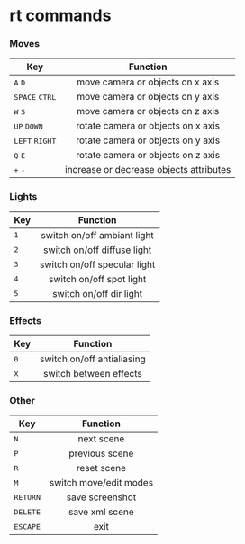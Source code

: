 rt commands
===========

### Moves

|                Key               |                Function                 |
| -------------------------------- |:---------------------------------------:|
| <kbd>A</kbd> <kbd>D</kbd>        | move camera or objects on x axis        |
| <kbd>SPACE</kbd> <kbd>CTRL</kbd> | move camera or objects on y axis        |
| <kbd>W</kbd> <kbd>S</kbd>        | move camera or objects on z axis        |
| <kbd>UP</kbd> <kbd>DOWN</kbd>    | rotate camera or objects on x axis      |
| <kbd>LEFT</kbd> <kbd>RIGHT</kbd> | rotate camera or objects on y axis      |
| <kbd>Q</kbd> <kbd>E</kbd>        | rotate camera or objects on z axis      |
| <kbd>+</kbd> <kbd>-</kbd>        | increase or decrease objects attributes |

### Lights

|     Key      |           Function           |
| ------------ |:----------------------------:|
| <kbd>1</kbd> | switch on/off ambiant light  |
| <kbd>2</kbd> | switch on/off diffuse light  |
| <kbd>3</kbd> | switch on/off specular light |
| <kbd>4</kbd> | switch on/off spot light     |
| <kbd>5</kbd> | switch on/off dir light      |

### Effects

|     Key      |          Function          |
| ------------ |:--------------------------:|
| <kbd>0</kbd> | switch on/off antialiasing |
| <kbd>X</kbd> | switch between effects     |

### Other

|        Key        |        Function        |
| ----------------- |:----------------------:|
| <kbd>N</kbd>      | next scene             |
| <kbd>P</kbd>      | previous scene         |
| <kbd>R</kbd>      | reset scene            |
| <kbd>M</kbd>      | switch move/edit modes |
| <kbd>RETURN</kbd> | save screenshot        |
| <kbd>DELETE</kbd> | save xml scene         |
| <kbd>ESCAPE</kbd> | exit                   |
